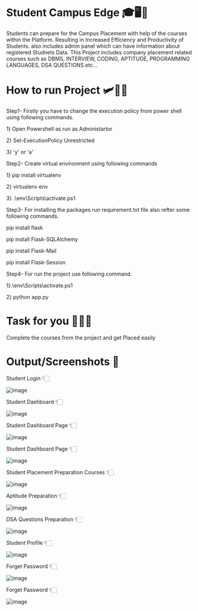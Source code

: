 # Student Campus Edge 🎓🖥️🏬
Students can prepare for the Campus Placement with help of the courses within the Platform. Resulting in Increased Efficiency and Productivity of Students. also includes admin panel which can have information about registered Studnets Data. This Project includes company placement related courses such as DBMS, INTERVIEW, CODING, APTITUDE, PROGRAMMING LANGUAGES, DSA QUESTIONS etc...

# How to run Project 🛩️🔎📝

Step1- Firstly you have to change the execution policy from power shell using following commands.

1} Open Powershell as run as Administartor

2} Set-ExecutionPolicy Unrestricted

3} 'y' or 'a'


Step2- Create virtual environment using following commands

1} pip install virtualenv

2} virtualenv env

3} .\env\Scripts\activate.ps1

Step3- For installing the packages run requirement.txt file also refter some following commands.

pip install flask

pip install Flask-SQLAlchemy

pip install Flask-Mail 

pip install Flask-Session

Step4- For run the project use following command.

1}.\env\Scripts\activate.ps1

2} python app.py 

# Task for you 🧩🎯🧮

Complete the courses from the project and get Placed easily

# Output/Screenshots 🔗

Student Login 👇🏻

![image](https://github.com/Devesh-Mande/Student-Campus-Edge/assets/101311591/50f5b088-5829-4007-8e37-3dcb57648289)


Student Dashboard 👇🏻

![image](https://github.com/Devesh-Mande/Student-Campus-Edge/assets/101311591/8d0f81de-4319-4680-bb8a-ddfb3d864f2e)


Student Dashboard Page 👇🏻

![image](https://github.com/Devesh-Mande/Student-Campus-Edge/assets/101311591/9f45dd8f-1383-44a1-a993-47a8a4c55673)


Student Dashboard Page 👇🏻

![image](https://github.com/Devesh-Mande/Student-Campus-Edge/assets/101311591/82b6f352-4049-4f0b-a94c-3228c5e91165)


Student Placement Preparation Courses 👇🏻

![image](https://github.com/Devesh-Mande/Student-Campus-Edge/assets/101311591/981fa91b-e6eb-46b0-a450-41cc812fa1c2)


Aptitude Preparation 👇🏻

![image](https://github.com/Devesh-Mande/Student-Campus-Edge/assets/101311591/de267dab-4c5f-4ed8-92bd-71c579f92af2)


DSA Questions Preparation 👇🏻

![image](https://github.com/Devesh-Mande/Student-Campus-Edge/assets/101311591/56eeca6f-7be6-4008-ac67-79380f2d7448)


Student Profile 👇🏻

![image](https://github.com/Devesh-Mande/Student-Campus-Edge/assets/101311591/56fca392-edac-4978-8000-548626fe0abd)


Forget Password 👇🏻

![image](https://github.com/Devesh-Mande/Student-Campus-Edge/assets/101311591/da393042-58d9-488e-aa78-bb5bc3e15981)


Forget Password 👇🏻

![image](https://github.com/Devesh-Mande/Student-Campus-Edge/assets/101311591/378d52fc-63ac-4034-9c79-3a14fc79c385)

